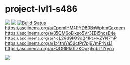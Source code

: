 ﻿# project-lvl1-s486
<a href="https://codeclimate.com/github/codeclimate/codeclimate/maintainability"><img src="https://api.codeclimate.com/v1/badges/a99a88d28ad37a79dbf6/maintainability" /></a>
<a href="https://codeclimate.com/github/codeclimate/codeclimate/test_coverage"><img src="https://api.codeclimate.com/v1/badges/a99a88d28ad37a79dbf6/test_coverage" /></a>
[![Build Status](https://travis-ci.com/ebces/project-lvl1-s486.svg?branch=master)](https://travis-ci.com/ebces/project-lvl1-s486)
https://asciinema.org/a/CpomlHM4PYD80BnWphmQaxqem
https://asciinema.org/a/05QM6oBIkso5Vr3EBl5hcsENe
https://asciinema.org/a/NcL29d9kG3d24IktjHvZYN7mP
https://asciinema.org/a/1z4tmYa5UctPr7pj9VmPrNsL1
https://asciinema.org/a/EQGRlRk0TzKOgkjRqbz1IYyno
<script id="asciicast-CpomlHM4PYD80BnWphmQaxqem" src="https://asciinema.org/a/CpomlHM4PYD80BnWphmQaxqem.js" async></script>
<a href="https://asciinema.org/a/CpomlHM4PYD80BnWphmQaxqem" target="_blank"><img src="https://asciinema.org/a/CpomlHM4PYD80BnWphmQaxqem.svg" /></a>

